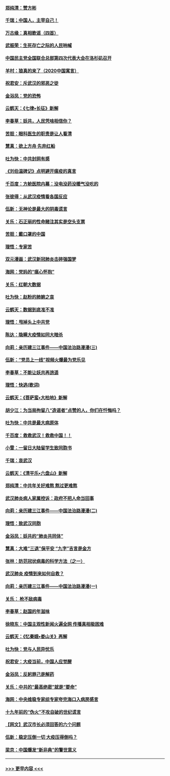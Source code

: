 #### [郑纯清：赞方彬](../pages/nsc993/n11856803.md?t=02101644) 
#### [千瑞；中国人，主宰自己！](../pages/nsc993/n11856793.md?t=02101644) 
#### [万古缘：真相歌谣（四首）](../pages/nsc993/n11856263.md?t=02101644) 
#### [武振荣：生死存亡之际的人民呐喊](../pages/nsc993/n11856256.md?t=02101644) 
#### [中国民主党全国联合总部第四次代表大会在洛杉矶召开](../pages/nsc993/n11856344.md?t=02101644) 
#### [羊村：狼真的来了（2020中国寓言）](../pages/nsc993/n11856229.md?t=02101644) 
#### [祝君安：斥武汉的邪恶之徒](../pages/nsc993/n11855861.md?t=02101644) 
#### [金浴凤：党的恐怖](../pages/nsc993/n11855849.md?t=02101644) 
#### [云鹤天：《七律▪长征》新解](../pages/nsc993/n11855479.md?t=02101644) 
#### [李春草：妖共，人民凭啥相信你？](../pages/nsc993/n11855196.md?t=02101644) 
#### [苦胆：眼科医生的职责是让人看清](../pages/nsc993/n11853840.md?t=02101644) 
#### [慧真：欲上方舟 先弃红船](../pages/nsc993/n11853483.md?t=02101644) 
#### [吐为快：中共封网有感](../pages/nsc993/n11852575.md?t=02101644) 
#### [《刘伯温碑记》点明避开瘟疫的真言](../pages/nsc993/n11852128.md?t=02101644) 
#### [千百度：方舱医院内幕：没电没药没暖气没吃的](../pages/nsc993/n11850211.md?t=02101644) 
#### [张彼得：从武汉疫情看各国反应](../pages/nsc993/n11850102.md?t=02101644) 
#### [伍新：无神论是最大的阴毒谎言](../pages/nsc993/n11846129.md?t=02101644) 
#### [关乐：石正丽的性命赌注其实是空头支票](../pages/nsc993/n11846109.md?t=02101644) 
#### [苦胆：戴口罩的中国](../pages/nsc993/n11845576.md?t=02101644) 
#### [理悟：专家苦](../pages/nsc993/n11845564.md?t=02101644) 
#### [双元漫画：武汉新冠肺炎击碎强国梦](../pages/nsc993/n11843320.md?t=02101644) 
#### [海网：党妈的“瘟心怀抱”](../pages/nsc993/n11840740.md?t=02101644) 
#### [关乐：红朝大数据](../pages/nsc993/n11840675.md?t=02101644) 
#### [吐为快：赵粉的肺腑之哀](../pages/nsc993/n11840618.md?t=02101644) 
#### [云鹤天：数据到底准不准](../pages/nsc993/n11840325.md?t=02101644) 
#### [理悟：甩掉头上中共党](../pages/nsc993/n11838826.md?t=02101644) 
#### [陈达：隐瞒大疫情如同大暗杀](../pages/nsc993/n11838771.md?t=02101644) 
#### [向莉：亲历建三江事件——中国法治路漫漫(三)](../pages/nsc993/n11831825.md?t=02101644) 
#### [伍新：“党员上一线”视频火爆最为党乐见](../pages/nsc993/n11838200.md?t=02101644) 
#### [李春草：不能让妖共再逍遥](../pages/nsc993/n11838102.md?t=02101644) 
#### [理悟：快逃(歌词)](../pages/nsc993/n11838083.md?t=02101644) 
#### [云鹤天：《菩萨蛮▪大柏地》新解](../pages/nsc993/n11838059.md?t=02101644) 
#### [胡少江：为当局拘留八“造谣者”点赞的人，你们在忏悔吗？](../pages/nsc993/n11836801.md?t=02101644) 
#### [吐为快：中共是最大病原体](../pages/nsc993/n11836748.md?t=02101644) 
#### [千百度：救救武汉！救救中国！！](../pages/nsc993/n11836145.md?t=02101644) 
#### [小雪：一留日大陆留学生致同胞书](../pages/nsc993/n11834624.md?t=02101644) 
#### [千瑞：哀武汉](../pages/nsc993/n11833647.md?t=02101644) 
#### [云鹤天：《清平乐▪六盘山》新解](../pages/nsc993/n11833611.md?t=02101644) 
#### [郑纯清：中共年关好难熬 熬过更难熬](../pages/nsc993/n11833489.md?t=02101644) 
#### [武汉肺炎病人家属控诉：政府不把人命当回事](../pages/nsc993/n11833205.md?t=02101644) 
#### [向莉：亲历建三江事件——中国法治路漫漫(二)](../pages/nsc993/n11829102.md?t=02101644) 
#### [理悟：致武汉同胞](../pages/nsc993/n11831522.md?t=02101644) 
#### [金浴凤：妖共的“肺炎共同体”](../pages/nsc993/n11829448.md?t=02101644) 
#### [慧真：大难“三退”保平安 “九字”吉言是金方](../pages/nsc993/n11829501.md?t=02101644) 
#### [张林：防范冠状病毒的科学方法（之一）](../pages/nsc993/n11828618.md?t=02101644) 
#### [武汉肺炎 疫情到来如何自救？](../pages/nsc993/n11827632.md?t=02101644) 
#### [向莉：亲历建三江事件——中国法治路漫漫(一)](../pages/nsc993/n11827190.md?t=02101644) 
#### [关乐： 枪不敌病毒](../pages/nsc993/n11826746.md?t=02101644) 
#### [李春草：赵国的年滋味](../pages/nsc993/n11826321.md?t=02101644) 
#### [徐晓东：中国主观性新闻火遍全网 传播真相极困难](../pages/nsc993/n11826508.md?t=02101644) 
#### [云鹤天：《忆秦娥▪娄山关》再解](../pages/nsc993/n11824682.md?t=02101644) 
#### [吐为快：党与人民异忧乐](../pages/nsc993/n11824660.md?t=02101644) 
#### [祝君安：大疫当前，中国人应觉醒](../pages/nsc993/n11821946.md?t=02101644) 
#### [金浴凤：反躬罪己是解药](../pages/nsc993/n11820280.md?t=02101644) 
#### [关乐：中共的“最高绝密”就是“要命”](../pages/nsc993/n11816946.md?t=02101644) 
#### [海网：中央维稳专家组专家夸完海口入病房感言](../pages/nsc993/n11815138.md?t=02101644) 
#### [十九年前的“伪火”不攻自破的世纪谎言](../pages/nsc993/n11813238.md?t=02101644) 
#### [【网文】武汉市长必须回答的六个问题](../pages/nsc993/n11813848.md?t=02101644) 
#### [伍新：稳定压倒一切 大疫压得倒吗？](../pages/nsc993/n11812634.md?t=02101644) 
#### [梁京：中国爆发“新非典”的警世意义](../pages/nsc993/n11812554.md?t=02101644) 

----
#### [ >>> 更早内容 <<< ](../indexes/nsc993-earlier.md)
